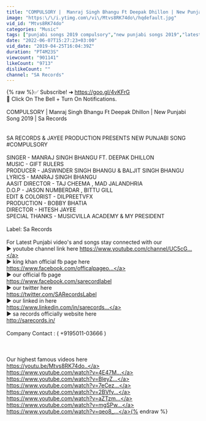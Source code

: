 ```yaml
---
title: "COMPULSORY |  Manraj Singh Bhangu Ft Deepak Dhillon | New Punjabi Song 2019  | Sa Records"
image: "https:\/\/i.ytimg.com\/vi\/Mtvs8RK74do\/hqdefault.jpg"
vid_id: "Mtvs8RK74do"
categories: "Music"
tags: ["punjabi songs 2019 compulsory","new punjabi songs 2019","latest punjabi song 2019"]
date: "2022-06-07T15:27:23+03:00"
vid_date: "2019-04-25T16:04:39Z"
duration: "PT4M23S"
viewcount: "901141"
likeCount: "9713"
dislikeCount: ""
channel: "SA Records"
---
```

{% raw %}✅ Subscribe! ➜ <a rel="nofollow" target="blank" href="https://goo.gl/4vKFrG">https://goo.gl/4vKFrG</a><br />🔔 Click On The Bell + Turn On Notifications.<br /><br />COMPULSORY |  Manraj Singh Bhangu Ft Deepak Dhillon | New Punjabi Song 2019  | Sa Records<br /><br /><br />SA RECORDS &amp; JAYEE PRODUCTION PRESENTS NEW PUNJABI SONG #COMPULSORY<br /><br />SINGER - MANRAJ SINGH BHANGU FT. DEEPAK DHILLON<br />MUSIC - GIFT RULERS <br />PRODUCER - JASWINDER SINGH BHANGU &amp; BALJIT SINGH BHANGU <br />LYRICS - MANRAJ SINGH BHANGU<br />AASIT DIRECTOR - TAJ CHEEMA , MAD JALANDHRIA<br />D.O.P - JASON NUMBERDAR , BITTU GILL<br />EDIT &amp; COLORIST - DILPREETVFX<br />PRODUCTION - BOBBY BHATIA <br />DIRECTOR - HITESH JAYEE<br />SPECIAL THANKS - MUSICVILLA ACADEMY &amp; MY PRESIDENT<br /><br />Label: Sa Records <br /><br />For Latest Punjabi video's and songs stay connected with our <br />► youtube channel link here <a rel="nofollow" target="blank" href="https://www.youtube.com/channel/UC5cG...">https://www.youtube.com/channel/UC5cG...</a><br />► king khan official fb page here<br /><a rel="nofollow" target="blank" href="https://www.facebook.com/officalpageo...">https://www.facebook.com/officalpageo...</a><br />► our official fb page <br /><a rel="nofollow" target="blank" href="https://www.facebook.com/sarecordlabel">https://www.facebook.com/sarecordlabel</a><br />► our twitter here<br /><a rel="nofollow" target="blank" href="https://twitter.com/SARecordsLabel">https://twitter.com/SARecordsLabel</a><br />► our linked in here<br /><a rel="nofollow" target="blank" href="https://www.linkedin.com/in/sarecords...">https://www.linkedin.com/in/sarecords...</a><br />► sa records officially website here<br /><a rel="nofollow" target="blank" href="http://sarecords.in/">http://sarecords.in/</a><br /><br />Company Contact : ( +9195011-03666 ) <br /><br /><br /><br />Our highest famous videos here <br /><a rel="nofollow" target="blank" href="https://youtu.be/Mtvs8RK74do..">https://youtu.be/Mtvs8RK74do..</a><br /><a rel="nofollow" target="blank" href="https://www.youtube.com/watch?v=4E47M...">https://www.youtube.com/watch?v=4E47M...</a><br /><a rel="nofollow" target="blank" href="https://www.youtube.com/watch?v=BleyZ...">https://www.youtube.com/watch?v=BleyZ...</a><br /><a rel="nofollow" target="blank" href="https://www.youtube.com/watch?v=7eCez...">https://www.youtube.com/watch?v=7eCez...</a><br /><a rel="nofollow" target="blank" href="https://www.youtube.com/watch?v=2BVfy...">https://www.youtube.com/watch?v=2BVfy...</a><br /><a rel="nofollow" target="blank" href="https://www.youtube.com/watch?v=aZTzm...">https://www.youtube.com/watch?v=aZTzm...</a><br /><a rel="nofollow" target="blank" href="https://www.youtube.com/watch?v=mgSPw...">https://www.youtube.com/watch?v=mgSPw...</a><br /><a rel="nofollow" target="blank" href="https://www.youtube.com/watch?v=qeo8_...">https://www.youtube.com/watch?v=qeo8_...</a>{% endraw %}
